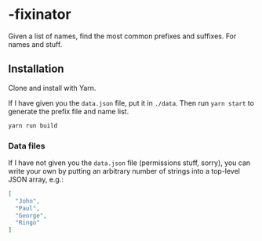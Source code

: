 # -fixinator

Given a list of names, find the most common prefixes and suffixes. For names and stuff.

## Installation

Clone and install with Yarn.

If I have given you the `data.json` file, put it in `./data`. Then run `yarn start` to
generate the prefix file and name list.

```bash
yarn run build
```

### Data files

If I have not given you the `data.json` file (permissions stuff, sorry), you
can write your own by putting an arbitrary number of strings into a top-level JSON array, e.g.:

```json
[
  "John",
  "Paul",
  "George",
  "Ringo"
]
```
